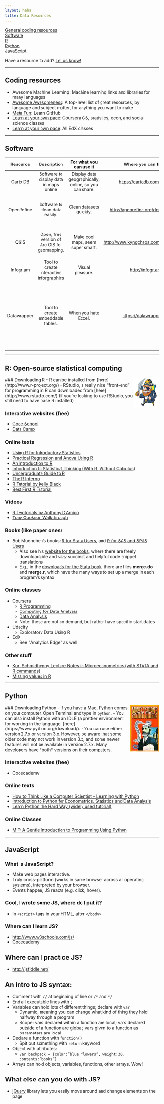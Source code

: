 ```yaml
---
layout: haha
title: Data Resources
---
```


[General coding resources](#resources)  
[Software](#software)  
[R](#r)  
[Python](#python)  
[JavaScript](#js)
  
Have a resource to add? [Let us know!](mailto:hackharris14@gmail.com)

---
<a name="resources"></a>
## Coding resources
- [Awesome Machine Learning](https://github.com/josephmisiti/awesome-machine-learning): Machine learning links and libraries for many languages
- [Awesome Awesomeness](https://github.com/bayandin/awesome-awesomeness): A top-level list of great resources, by language and subject matter, for anything you want to make
- [Meta Fun](https://www.codeschool.com/courses/try-git): Learn GitHub!
- [Learn at your own pace](https://www.coursera.org/courses?orderby=upcoming&stats=upcoming&cats=cs-ai,cs-programming,cs-systems,cs-theory,economics,socsci,stats): Coursera CS, statistics, econ, and social science classes
- [Learn at your own pace](https://www.edx.org/course-list/allschools/allsubjects/allcourses):  All EdX classes

---
<a name="software"></a>
## Software

| Resource | Description | For what you can use it | Where you can find it | Additional software | Tutorials | Notes |
|:------:|:------:|:------:|:------:|:------:|:------:|:------:|
Carto DB | Software to display data in maps online | Display data geographically, online, so you can share. | https://cartodb.com/signup | None |  | Free, save maps online
OpenRefine | Software to clean data easily. | Clean datasets quickly. | http://openrefine.org/download.html | None |  | Very useful and powerful, need tutorials to learn.
QGIS | Open, free version of Arc GIS for geomapping. | Make cool maps, seem super smart. | http://www.kyngchaos.com/software/qgis | GDAL, Matplotlib  (found on the download website) | http://www.qgistutorials.com/en/index.html	
Infogr.am | Tool to create interactive inforgraphics | Visual pleasure. | http://infogr.am/ | None |  | 
Datawrapper | Tool to create embeddable tables. | When you hate Excel. | https://datawrapper.de/ | None | http://docs.datawrapper.de/en/tutorial/	 | Made in Germany (for newspaper journalists), so you know you're getting the best tables money (free) can buy. 


---
<a name="r"></a>
## R: Open-source statistical computing
<img src="/resources/arr.png" align="right" />
### Downloading R
- R can be installed from [here](http://www.r-project.org/)
- RStudio, a really nice “front-end” for programming in R can downloaded from [here](http://www.rstudio.com/) (If you’re looking to use RStudio, you still need to have base R installed)

### Interactive websites (free)
- [Code School](http://tryr.codeschool.com/)
- [Data Camp](https://www.datacamp.com/courses/introduction-to-r)

### Online texts
- [Using R for Introductory Statistics](http://www.math.csi.cuny.edu/Statistics/R/simpleR/printable/simpleR.pdf)
- [Practical Regression and Anova Using R](http://www.maths.bath.ac.uk/~jjf23/book/pra.pdf)
- [An Introduction to R](http://cran.r-project.org/doc/manuals/R-intro.pdf)
- [Introduction to Statistical Thinking (With R, Without Calculus)](http://pluto.huji.ac.il/~msby/StatThink/IntroStat.pdf)
- [Undergraduate Guide to R](http://www.biostat.jhsph.edu/~ajaffe/docs/undergradguidetoR.pdf)
- [The R Inferno](http://www.burns-stat.com/pages/Tutor/R_inferno.pdf)
- [R Tutorial by Kelly Black](http://www.cyclismo.org/tutorial/R/index.html)
- [Best First R Tutorial](http://www.nceas.ucsb.edu/files/scicomp/Dloads/RProgramming/BestFirstRTutorial.pdf)

### Videos
- [R Twotorials by Anthony D’Amico](http://www.twotorials.com/)
- [Tony Cookson Walkthrough](https://www.youtube.com/playlist?list=PL27C2ADEE810BEC09)

### Books (like paper ones)
- Bob Muenchen’s books: [R for Stata Users](http://www.amazon.com/R-Stata-Users-Statistics-Computing/dp/1461425964), and [R for SAS and SPSS Users](http://www.amazon.com/SAS-SPSS-Users-Statistics-Computing/dp/1461406846/ref=sr_1_1?s=books&ie=UTF8&qid=1394593271&sr=1-1&keywords=r+for+sas+and+spss+users)
    - Also see his [website for the books](http://r4stats.com/), where there are freely downloadable and *very* succinct and helpful code snippet translations
    - E.g., in the [downloads for the Stata book](https://docs.google.com/file/d/0B4mP5kf41BrmM0hncl9xSDV4M2s/edit), there are files **merge.do** and **merge.r**, which have the many ways to set up a merge in each program’s syntax

### Online classes
- Coursera
    - [R Programming](https://www.coursera.org/course/rprog)
    - [Computing for Data Analysis](https://www.coursera.org/course/compdata)
    - [Data Analysis](https://www.coursera.org/course/dataanalysis)
    - Note: these are not on demand, but rather have specific start dates
- Udacity
	- [Exploratory Data Using R](https://www.udacity.com/course/ud651)
- EdX
	- See "Analytics Edge" as well

### Other stuff
- [Kurt Schmidhenny Lecture Notes in Microeconometrics (with STATA and R commands)](http://kurt.schmidheiny.name/teaching/shortguides.htm)
- [Missing values in R](http://www.ats.ucla.edu/stat/r/faq/missing.htm)

---
<a name="python"></a>
## Python
<img src="/resources/python.jpg" align="right" />
### Downloading Python
- If you have a Mac, Python comes on your computer. Open Terminal and type in <code>python</code>. 
- You can also install Python with an IDLE (a prettier environment for working in the language) [here](https://www.python.org/download/).
- You can use either version 2.7.x or version 3.x. However, be aware that some older code may not work in version 3.x, and some newer features will not be available in version 2.7.x. Many developers have *both* versions on their computers. 

### Interactive websites (free)
- [Codecademy](http://www.codecademy.com/tracks/python)

### Online texts
- [How to Think Like a Computer Scientist - Learning with Python](http://www.greenteapress.com/thinkpython/thinkCSpy/thinkCSpy.pdf)
- [Introduction to Python for Econometrics, Statistics and Data Analysis](http://www.kevinsheppard.com/images/0/09/Python_introduction.pdf)
- [Learn Python the Hard Way (widely used tutorial)](http://learnpythonthehardway.org/)

### Online Classes
- [MIT: A Gentle Introduction to Programming Using Python](http://ocw.mit.edu/courses/electrical-engineering-and-computer-science/6-189-a-gentle-introduction-to-programming-using-python-january-iap-2011/)

---
<a name="js"></a>
## JavaScript
### What is JavaScript?
- Make web pages interactive. 
- Truly cross-platform (works in same browser across all operating systems), interpreted by your browser.
- Events happen, JS reacts (e.g. click, hover).

### Cool, I wrote some JS, where do I put it? 
- In `<script>` tags in your HTML, after `</body>`.

### Where can I learn JS?
- <http://www.w3schools.com/js/>
- [Codecademy](http://www.codecademy.com/en/tracks/javascript)

## Where can I practice JS? 
- <http://jsfiddle.net/>

## An intro to JS syntax:
- Comment with `//` at beginning of line or `/*` and `*/`
- End all executable lines with `;` 
- Variables can hold lots of different things; declare with `var`
    - Dynamic, meaning you can change what kind of thing they hold halfway through a program
    - Scope: vars declared within a function are local; vars declared outside of a function are global; vars given to a function as parameters are local
- Declare a function with `function()`
    - Spit out something with `return` keyword
- Object with attributes:
    - `var backpack = {color:”blue flowers”, weight:30, contents:”books”}`
- Arrays can hold objects, variables, functions, other arrays. Wow!

## What else can you do with JS?
- [jQuery](http://jquery.com) library lets you easily move around and change elements on the page







